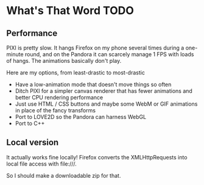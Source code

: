 # What's That Word TODO

## Performance

PIXI is pretty slow. It hangs Firefox on my phone several times during
a one-minute round, and on the Pandora it can scarcely manage 1 FPS with
loads of hangs. The animations basically don't play.

Here are my options, from least-drastic to most-drastic

- Have a low-animation mode that doesn't move things so often
- Ditch PIXI for a simpler canvas renderer that has fewer animations
  and better CPU rendering performance
- Just use HTML / CSS buttons and maybe some WebM or GIF animations
  in place of the fancy transforms
- Port to LOVE2D so the Pandora can harness WebGL
- Port to C++

## Local version

It actually works fine locally! Firefox converts the XMLHttpRequests into
local file access with file:///.

So I should make a downloadable zip for that.

